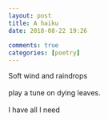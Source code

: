```yaml
---  
layout: post  
title: A haiku  
date: 2018-08-22 19:26  
  
comments: true  
categories: [poetry]  
---  
```


Soft wind and raindrops<br />  
play a tune on dying leaves.<br />  
I have all I need  

